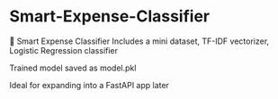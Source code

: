 # Smart-Expense-Classifier
📁 Smart Expense Classifier
Includes a mini dataset, TF-IDF vectorizer, Logistic Regression classifier

Trained model saved as model.pkl

Ideal for expanding into a FastAPI app later
